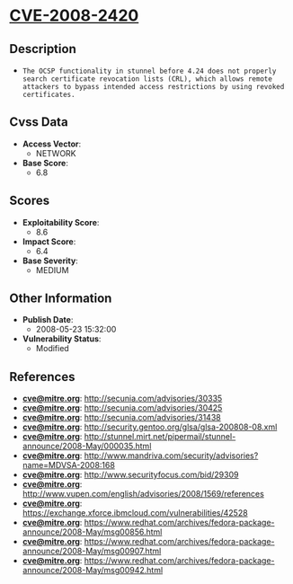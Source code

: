 
# [CVE-2008-2420](https://cve.mitre.org/cgi-bin/cvename.cgi?name=CVE-2008-2420)

## Description

- `The OCSP functionality in stunnel before 4.24 does not properly search certificate revocation lists (CRL), which allows remote attackers to bypass intended access restrictions by using revoked certificates.`

## Cvss Data

- **Access Vector**:
  - NETWORK
- **Base Score**:
  - 6.8

## Scores

- **Exploitability Score**:
  - 8.6
- **Impact Score**:
  - 6.4
- **Base Severity**:
  - MEDIUM

## Other Information

- **Publish Date**:
  - 2008-05-23 15:32:00
- **Vulnerability Status**:
  - Modified

## References

- **cve@mitre.org**: http://secunia.com/advisories/30335
- **cve@mitre.org**: http://secunia.com/advisories/30425
- **cve@mitre.org**: http://secunia.com/advisories/31438
- **cve@mitre.org**: http://security.gentoo.org/glsa/glsa-200808-08.xml
- **cve@mitre.org**: http://stunnel.mirt.net/pipermail/stunnel-announce/2008-May/000035.html
- **cve@mitre.org**: http://www.mandriva.com/security/advisories?name=MDVSA-2008:168
- **cve@mitre.org**: http://www.securityfocus.com/bid/29309
- **cve@mitre.org**: http://www.vupen.com/english/advisories/2008/1569/references
- **cve@mitre.org**: https://exchange.xforce.ibmcloud.com/vulnerabilities/42528
- **cve@mitre.org**: https://www.redhat.com/archives/fedora-package-announce/2008-May/msg00856.html
- **cve@mitre.org**: https://www.redhat.com/archives/fedora-package-announce/2008-May/msg00907.html
- **cve@mitre.org**: https://www.redhat.com/archives/fedora-package-announce/2008-May/msg00942.html
